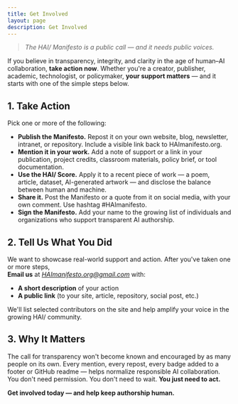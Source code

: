 ```yaml
---
title: Get Involved
layout: page
description: Get Involved
---
```


> *The HAI/ Manifesto is a public call — and it needs public voices.* 

If you believe in transparency, integrity, and clarity in the age of human–AI collaboration, **take action now**. Whether you're a creator, publisher, academic, technologist, or policymaker, **your support matters** — and it starts with one of the simple steps below.

## 1. Take Action

Pick one or more of the following:
- **Publish the Manifesto.** Repost it on your own website, blog, newsletter, intranet, or repository. Include a visible link back to HAImanifesto.org.
- **Mention it in your work.** Add a note of support or a link in your publication, project credits, classroom materials, policy brief, or tool documentation.
- **Use the HAI/ Score.** Apply it to a recent piece of work — a poem, article, dataset, AI-generated artwork — and disclose the balance between human and machine.
- **Share it.** Post the Manifesto or a quote from it on social media, with your own comment. Use hashtag #HAImanifesto. 
- **Sign the Manifesto.** Add your name to the growing list of individuals and organizations who support transparent AI authorship.

## 2. Tell Us What You Did

We want to showcase real-world support and action. 
After you've taken one or more steps,\
**Email us** at *HAImanifesto.org@gmail.com* with:
- **A short description** of your action
- **A public link** (to your site, article, repository, social post, etc.)

We'll list selected contributors on the site and help amplify your voice in the growing HAI/ community.

## 3. Why It Matters

The call for transparency won't become known and encouraged by as many people on its own. Every mention, every repost, every badge added to a footer or GitHub readme — helps normalize responsible AI collaboration. You don't need permission. You don't need to wait. **You just need to act.**

**Get involved today — and help keep authorship human.**


